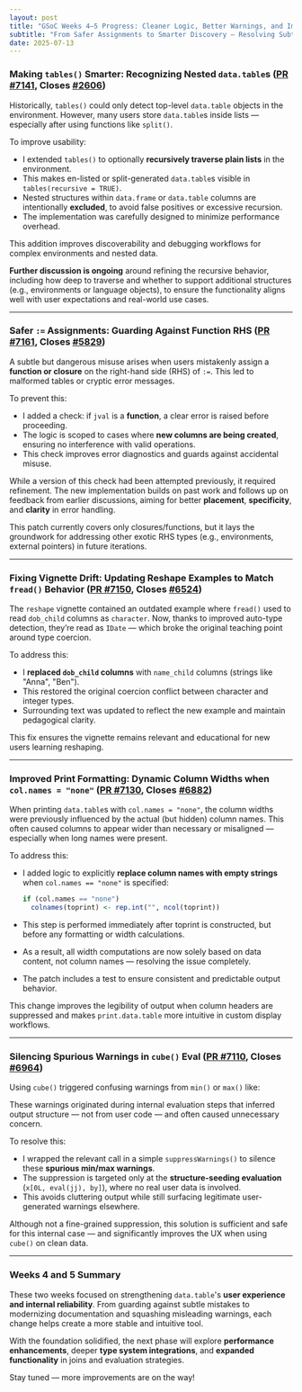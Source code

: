 ```yaml
---
layout: post
title: "GSoC Weeks 4–5 Progress: Cleaner Logic, Better Warnings, and Improved Discoverability"
subtitle: "From Safer Assignments to Smarter Discovery — Resolving Subtleties and Strengthening APIs"
date: 2025-07-13
---
```


### Making `tables()` Smarter: Recognizing Nested `data.table`s ([PR #7141](https://github.com/Rdatatable/data.table/pull/7141), Closes [#2606](https://github.com/Rdatatable/data.table/issues/2606))

Historically, `tables()` could only detect top-level `data.table` objects in the environment. However, many users store `data.table`s inside lists — especially after using functions like `split()`.

To improve usability:

- I extended `tables()` to optionally **recursively traverse plain lists** in the environment.
- This makes en-listed or split-generated `data.table`s visible in `tables(recursive = TRUE)`.
- Nested structures within `data.frame` or `data.table` columns are intentionally **excluded**, to avoid false positives or excessive recursion.
- The implementation was carefully designed to minimize performance overhead.

This addition improves discoverability and debugging workflows for complex environments and nested data.

**Further discussion is ongoing** around refining the recursive behavior, including how deep to traverse and whether to support additional structures (e.g., environments or language objects), to ensure the functionality aligns well with user expectations and real-world use cases.

---

### Safer `:=` Assignments: Guarding Against Function RHS ([PR #7161](https://github.com/Rdatatable/data.table/pull/7161), Closes [#5829](https://github.com/Rdatatable/data.table/issues/5829))

A subtle but dangerous misuse arises when users mistakenly assign a **function or closure** on the right-hand side (RHS) of `:=`. This led to malformed tables or cryptic error messages.

To prevent this:

- I added a check: if `jval` is a **function**, a clear error is raised before proceeding.
- The logic is scoped to cases where **new columns are being created**, ensuring no interference with valid operations.
- This check improves error diagnostics and guards against accidental misuse.

While a version of this check had been attempted previously, it required refinement. The new implementation builds on past work and follows up on feedback from earlier discussions, aiming for better **placement**, **specificity**, and **clarity** in error handling.

This patch currently covers only closures/functions, but it lays the groundwork for addressing other exotic RHS types (e.g., environments, external pointers) in future iterations.

---

### Fixing Vignette Drift: Updating Reshape Examples to Match `fread()` Behavior ([PR #7150](https://github.com/Rdatatable/data.table/pull/7150), Closes [#6524](https://github.com/Rdatatable/data.table/issues/6524))

The `reshape` vignette contained an outdated example where `fread()` used to read `dob_child` columns as `character`. Now, thanks to improved auto-type detection, they’re read as `IDate` — which broke the original teaching point around type coercion.

To address this:

- I **replaced `dob_child` columns** with `name_child` columns (strings like "Anna", "Ben").
- This restored the original coercion conflict between character and integer types.
- Surrounding text was updated to reflect the new example and maintain pedagogical clarity.

This fix ensures the vignette remains relevant and educational for new users learning reshaping.

---

### Improved Print Formatting: Dynamic Column Widths when `col.names = "none"` ([PR #7130](https://github.com/Rdatatable/data.table/pull/7130), Closes [#6882](https://github.com/Rdatatable/data.table/issues/6882))

When printing `data.table`s with `col.names = "none"`, the column widths were previously influenced by the actual (but hidden) column names. This often caused columns to appear wider than necessary or misaligned — especially when long names were present.

To address this:

- I added logic to explicitly **replace column names with empty strings** when `col.names == "none"` is specified:

  ```r
  if (col.names == "none") 
    colnames(toprint) <- rep.int("", ncol(toprint))
  ```
- This step is performed immediately after toprint is constructed, but before any formatting or width calculations.
- As a result, all width computations are now solely based on data content, not column names — resolving the issue completely.
- The patch includes a test to ensure consistent and predictable output behavior.

This change improves the legibility of output when column headers are suppressed and makes `print.data.table` more intuitive in custom display workflows.
  
---

### Silencing Spurious Warnings in `cube()` Eval ([PR #7110](https://github.com/Rdatatable/data.table/pull/7110), Closes [#6964](https://github.com/Rdatatable/data.table/issues/6964))

Using `cube()` triggered confusing warnings from `min()` or `max()` like:

These warnings originated during internal evaluation steps that inferred output structure — not from user code — and often caused unnecessary concern.

To resolve this:

- I wrapped the relevant call in a simple `suppressWarnings()` to silence these **spurious min/max warnings**.
- The suppression is targeted only at the **structure-seeding evaluation** (`x[0L, eval(jj), by]`), where no real user data is involved.
- This avoids cluttering output while still surfacing legitimate user-generated warnings elsewhere.

Although not a fine-grained suppression, this solution is sufficient and safe for this internal case — and significantly improves the UX when using `cube()` on clean data.

---

### Weeks 4 and 5 Summary

These two weeks focused on strengthening `data.table`'s **user experience and internal reliability**. From guarding against subtle mistakes to modernizing documentation and squashing misleading warnings, each change helps create a more stable and intuitive tool.

With the foundation solidified, the next phase will explore **performance enhancements**, deeper **type system integrations**, and **expanded functionality** in joins and evaluation strategies.

Stay tuned — more improvements are on the way!

